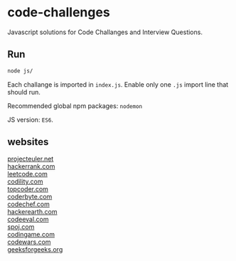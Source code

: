 # code-challenges

Javascript solutions for Code Challanges and Interview Questions.

## Run
```bash 
node js/
```

Each challange is imported in `index.js`.
Enable only one `.js` import line that should run.

Recommended global npm packages:
`nodemon`

JS version: `ES6`.


## websites
[projecteuler.net](http://projecteuler.net)  
[hackerrank.com](http://hackerrank.com)  
[leetcode.com](http://leetcode.com)  
[codility.com](http://codility.com)  
[topcoder.com](http://topcoder.com)  
[coderbyte.com](http://coderbyte.com)  
[codechef.com](http://codechef.com)  
[hackerearth.com](http://hackerearth.com)  
[codeeval.com](http://codeeval.com)  
[spoj.com](http://spoj.com)  
[codingame.com](http://codingame.com)  
[codewars.com](http://codewars.com)  
[geeksforgeeks.org](https://www.geeksforgeeks.org)  